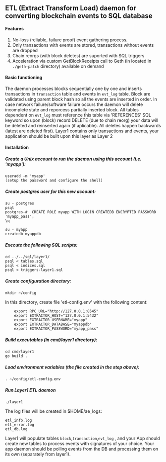 ## ETL (Extract Transform Load) daemon for converting blockchain events to SQL database

#### Features

1. No-loss (reliable, failure proof) event gathering process. 
2. Only transactions with events are stored, transactions without events are dropped
3. Chain reorgs (with block deletes) are suported with SQL triggers
4. Acceleration via custom GetBlockReceipts call to Geth (in located in `./geth-patch` directory) available on demand


#### Basic functioning

The daemon processes blocks sequentially one by one and inserts transactions in `transaction` table and events in `evt_log` table. Block are validated using parent block hash so all the events are inserted in order. In case network failure/software failure occurs the daemon will delete incomplete state and reporcess partially inserted block. All tables dependent on `evt_log` must reference this table via 'REFERENCES' SQL keyword so upon (block) record DELETE (due to chain reorg) your data will be deleted and reinserted again (if aplicable). All deletes happen backwards (latest are deleted first).
Layer1 contains only transactions and events, your application should be built upon this layer as Layer 2


#### Installation

##### Create a Unix account to run the daemon using this account (i.e. 'myapp'):

    useradd -m 'myapp'
    (setup the password and configure the shell)

##### Create postgres user for this new account:

    su - postgres
    psql
    postgres-#  CREATE ROLE myapp WITH LOGIN CREATEDB ENCRYPTED PASSWORD 'myapp_pass';
    \q

    su - myapp
    createdb myappdb

##### Execute the following SQL scripts:

    cd ../../sql/layer1/
    psql < tables.sql
    psql < indices.sql
    psql < triggers-layer1.sql

##### Create configuration directory:

    mkdir ~/config

In this directory, create file 'etl-config.env' with the following content:

        export RPC_URL="http://127.0.0.1:8545"
        export EXTRACTOR_HOST="127.0.0.1:5432"
        export EXTRACTOR_USERNAME="myapp"
        export EXTRACTOR_DATABASE="myappdb"
        export EXTRACTOR_PASSWORD="myapp_pass"

##### Build executables (in cmd/layer1 directory):

	cd cmd/layer1
    go build .

##### Load environment variables (the file created in the step above):

    . ~/config/etl-config.env

##### Run Layer1 ETL daemon

    ./layer1

The log files will be created in $HOME/ae_logs:

    etl_info.log
    etl_error.log
    etl_db.log


Layer1 will populate tables `block`,`transaction`,`evt_log` , and your App should create new tables to process events with signatures of your choice. Your app daemon should be polling events from the DB and processing them on its own (separately from layer1).
